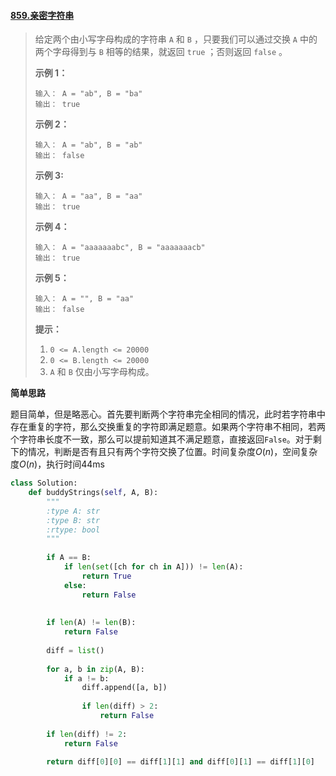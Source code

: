 #### [859.亲密字符串](https://leetcode-cn.com/problems/buddy-strings/)

> 给定两个由小写字母构成的字符串 `A` 和 `B` ，只要我们可以通过交换 `A` 中的两个字母得到与 `B` 相等的结果，就返回 `true` ；否则返回 `false` 。
>
>  
>
> **示例 1：**
>
> ```
> 输入： A = "ab", B = "ba"
> 输出： true
> ```
>
> **示例 2：**
>
> ```
> 输入： A = "ab", B = "ab"
> 输出： false
> ```
>
> **示例 3:**
>
> ```
> 输入： A = "aa", B = "aa"
> 输出： true
> ```
>
> **示例 4：**
>
> ```
> 输入： A = "aaaaaaabc", B = "aaaaaaacb"
> 输出： true
> ```
>
> **示例 5：**
>
> ```
> 输入： A = "", B = "aa"
> 输出： false
> ```
>
>  
>
> **提示：**
>
> 1. `0 <= A.length <= 20000`
> 2. `0 <= B.length <= 20000`
> 3. `A` 和 `B` 仅由小写字母构成。

**简单思路**

题目简单，但是略恶心。首先要判断两个字符串完全相同的情况，此时若字符串中存在重复的字符，那么交换重复的字符即满足题意。如果两个字符串不相同，若两个字符串长度不一致，那么可以提前知道其不满足题意，直接返回```False```。对于剩下的情况，判断是否有且只有两个字符交换了位置。时间复杂度$O(n)$，空间复杂度$O(n)$，执行时间44ms

```python
class Solution:
    def buddyStrings(self, A, B):
        """
        :type A: str
        :type B: str
        :rtype: bool
        """
        
        if A == B:
            if len(set([ch for ch in A])) != len(A):
                return True
            else:
                return False
                
        
        if len(A) != len(B):
            return False
        
        diff = list()
        
        for a, b in zip(A, B):
            if a != b:
                diff.append([a, b])
                
                if len(diff) > 2:
                    return False
        
        if len(diff) != 2:
            return False
        
        return diff[0][0] == diff[1][1] and diff[0][1] == diff[1][0]
```


